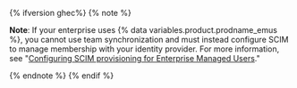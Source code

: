 {% ifversion ghec%}
{% note %}

**Note**: If your enterprise uses {% data variables.product.prodname_emus %}, you cannot use team synchronization and must instead configure SCIM to manage membership with your identity provider. For more information, see "[Configuring SCIM provisioning for Enterprise Managed Users](/admin/authentication/managing-your-enterprise-users-with-your-identity-provider/configuring-scim-provisioning-for-enterprise-managed-users)."

{% endnote %}
{% endif %}
